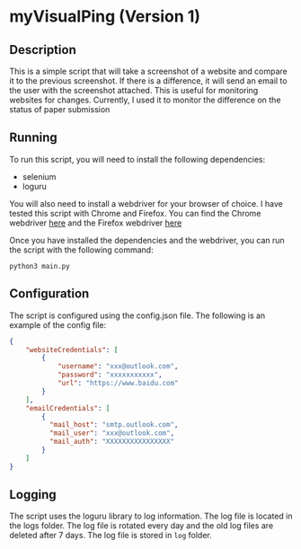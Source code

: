 # myVisualPing (Version 1)
## Description
This is a simple script that will take a screenshot of a website and compare it to the previous screenshot. If there is a difference, it will send an email to the user with the screenshot attached. This is useful for monitoring websites for changes.
Currently, I used it to monitor the difference on the status of paper submission

## Running
To run this script, you will need to install the following dependencies:
* selenium
* loguru

You will also need to install a webdriver for your browser of choice. I have tested this script with Chrome and Firefox. You can find the Chrome webdriver [here](https://chromedriver.chromium.org/downloads) and the Firefox webdriver [here](https://github.com/mozilla/geckodriver/releases)

Once you have installed the dependencies and the webdriver, you can run the script with the following command:
```
python3 main.py
```

## Configuration
The script is configured using the config.json file. The following is an example of the config file:
```json
{
    "websiteCredentials": [
        {
            "username": "xxx@outlook.com",
            "password": "xxxxxxxxxxx",
            "url": "https://www.baidu.com"
        }
    ],
    "emailCredentials": [
        {
          "mail_host": "smtp.outlook.com",
          "mail_user": "xxx@outlook.com",
          "mail_auth": "XXXXXXXXXXXXXXXX"
        }
    ]
}
```
## Logging
The script uses the loguru library to log information. The log file is located in the logs folder. The log file is rotated every day and the old log files are deleted after 7 days.
The log file is stored in `log` folder. 

